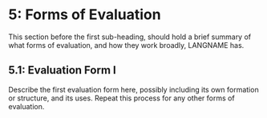 # 5: Forms of Evaluation

This section before the first sub-heading, should hold a brief summary of what forms of evaluation, and how they work broadly, LANGNAME has.

## 5.1: Evaluation Form I

Describe the first evaluation form here, possibly including its own formation or structure, and its uses. Repeat this process for any other forms of evaluation.